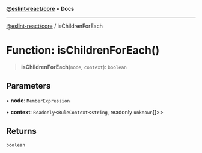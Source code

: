 [**@eslint-react/core**](../README.md) • **Docs**

***

[@eslint-react/core](../README.md) / isChildrenForEach

# Function: isChildrenForEach()

> **isChildrenForEach**(`node`, `context`): `boolean`

## Parameters

• **node**: `MemberExpression`

• **context**: `Readonly`\<`RuleContext`\<`string`, readonly `unknown`[]\>\>

## Returns

`boolean`
